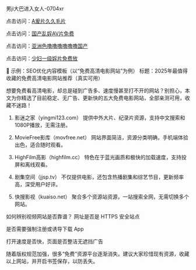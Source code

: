 
男ji大巴进入女人-0704xr


点击访问：<a href="https://cfad.pages.dev/">A爰片久久毛片</a>

点击访问：<a href="hhttps://tfda.pages.dev/">国产乱婬AV片免费</a>

点击访问：<a href="https://gsd-agv.pages.dev/">亚洲色噜噜噜噜噜噜国产</a>

点击访问：<a href="https://fdhf-454.pages.dev/">少妇一级婬片免费放</a>


📄 示例：SEO优化内容模板（以“免费高清电影网站”为例）
标题：2025年最值得收藏的免费高清电影网站推荐（真实可用）

想要免费看高清电影，却总是碰到广告多、速度慢甚至打不开的网站？别担心，本文为你精选了目前稳定、无广告、更新快的五大免费电影网站，全部亲测可用，收藏不迷路！

1. 影迷之家（yingmi123.com）
提供中外大片、纪录片资源，支持中文搜索和1080P播放，无需注册。

2. MovieFree影库（movfree.net）
网站界面简洁，资源分类明确，手机端体验出色，适合随时观看。

3. HighFilm高影（highfilm.cc）
特色在于蓝光画质和极快的加载速度，支持投屏和离线观看。

4. 剧集空间（jjsp.tv）
不仅提供电影，还包含热播剧集和综艺节目，更新频率高，深受用户好评。

5. 快搜影视（kuaiso.net）
聚合多个资源站资源，一站搜索全网，无需切换多个网站。

如何辨别视频网站是否靠谱？
网址是否是 HTTPS 安全站点

是否需要强制注册或诱导下载 App

打开速度是否快，页面是否整洁无遮挡广告

随着版权规范加强，很多“免费”资源平台逐渐消失。建议大家珍惜现有资源，收藏以上网站，并开启书签保存，以防丢失。
<span style="display:none;">[Canonical link](https://github.com/dth20250704/00002）</span>
